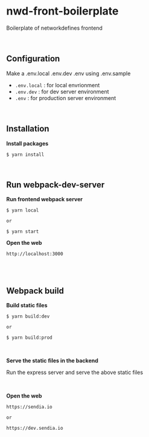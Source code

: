 # nwd-front-boilerplate

Boilerplate of networkdefines frontend

<br>

## Configuration

Make a .env.local .env.dev .env using .env.sample

- `.env.local` : for local envrionment
- `.env.dev` : for dev server environment
- `.env` : for production server environment

<br>

## Installation

**Install packages**

```shell
$ yarn install
```

<br>

## Run webpack-dev-server

**Run frontend webpack server**

```shell
$ yarn local

or

$ yarn start
```

**Open the web**

```
http://localhost:3000
```

<br>



<br>

## Webpack build

**Build static files**

```shell
$ yarn build:dev

or

$ yarn build:prod
```

<br>

**Serve the static files in the backend**

Run the express server and serve the above static files

<br>

**Open the web**

```
https://sendia.io

or

https://dev.sendia.io
```

<br>

